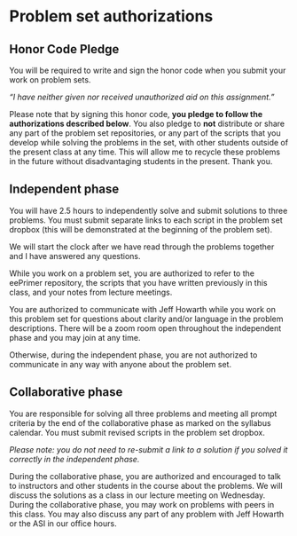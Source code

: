 # Problem set authorizations  

## Honor Code Pledge  

You will be required to write and sign the honor code when you submit your work on problem sets.  

_“I have neither given nor received unauthorized aid on this assignment.”_

Please note that by signing this honor code, **you pledge to follow the authorizations described below**. You also pledge to **not** distribute or share any part of the problem set repositories, or any part of the scripts that you develop while solving the problems in the set, with other students outside of the present class at any time. This will allow me to recycle these problems in the future without disadvantaging students in the present. Thank you.

## Independent phase

You will have 2.5 hours to independently solve and submit solutions to three problems. You must submit separate links to each script in the problem set dropbox (this will be demonstrated at the beginning of the problem set).

We will start the clock after we have read through the problems together and I have answered any questions.  

While you work on a problem set, you are authorized to refer to the eePrimer repository, the scripts that you have written previously in this class, and your notes from lecture meetings.  

You are authorized to communicate with Jeff Howarth while you work on this problem set for questions about clarity and/or language in the problem descriptions. There will be a zoom room open throughout the independent phase and you may join at any time.     

Otherwise, during the independent phase, you are not authorized to communicate in any way with anyone about the problem set.  

## Collaborative phase

You are responsible for solving all three problems and meeting all prompt criteria by the end of the collaborative phase as marked on the syllabus calendar. You must submit revised scripts in the problem set dropbox.     

_Please note: you do not need to re-submit a link to a solution if you solved it correctly in the independent phase._  

During the collaborative phase, you are authorized and encouraged to talk to instructors and other students in the course about the problems. We will discuss the solutions as a class in our lecture meeting on Wednesday. During the collaborative phase, you may work on problems with peers in this class. You may also discuss any part of any problem with Jeff Howarth or the ASI in our office hours.  
